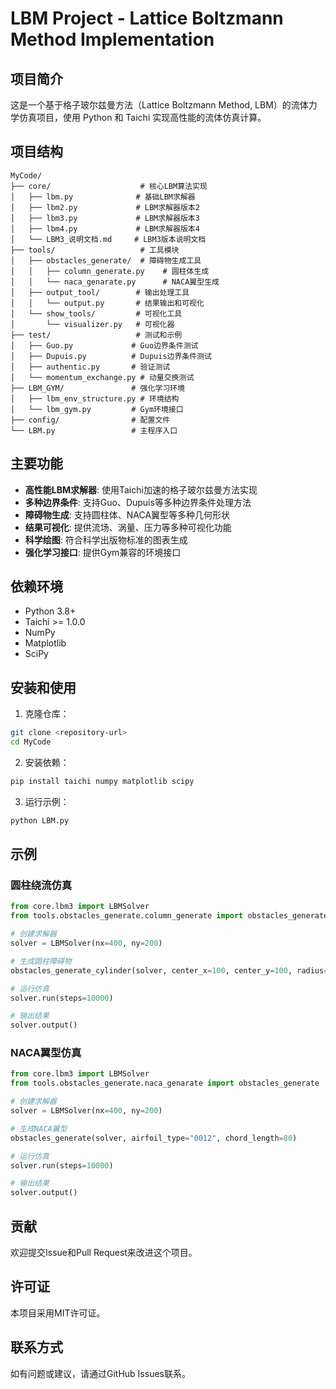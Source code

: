 # LBM Project - Lattice Boltzmann Method Implementation

## 项目简介

这是一个基于格子玻尔兹曼方法（Lattice Boltzmann Method, LBM）的流体力学仿真项目，使用 Python 和 Taichi 实现高性能的流体仿真计算。

## 项目结构

```
MyCode/
├── core/                    # 核心LBM算法实现
│   ├── lbm.py              # 基础LBM求解器
│   ├── lbm2.py             # LBM求解器版本2
│   ├── lbm3.py             # LBM求解器版本3
│   ├── lbm4.py             # LBM求解器版本4
│   └── LBM3_说明文档.md     # LBM3版本说明文档
├── tools/                   # 工具模块
│   ├── obstacles_generate/  # 障碍物生成工具
│   │   ├── column_generate.py    # 圆柱体生成
│   │   └── naca_genarate.py      # NACA翼型生成
│   ├── output_tool/        # 输出处理工具
│   │   └── output.py       # 结果输出和可视化
│   └── show_tools/         # 可视化工具
│       └── visualizer.py   # 可视化器
├── test/                   # 测试和示例
│   ├── Guo.py             # Guo边界条件测试
│   ├── Dupuis.py          # Dupuis边界条件测试
│   ├── authentic.py       # 验证测试
│   └── momentum_exchange.py # 动量交换测试
├── LBM_GYM/               # 强化学习环境
│   ├── lbm_env_structure.py # 环境结构
│   └── lbm_gym.py         # Gym环境接口
├── config/                # 配置文件
└── LBM.py                 # 主程序入口
```

## 主要功能

- **高性能LBM求解器**: 使用Taichi加速的格子玻尔兹曼方法实现
- **多种边界条件**: 支持Guo、Dupuis等多种边界条件处理方法
- **障碍物生成**: 支持圆柱体、NACA翼型等多种几何形状
- **结果可视化**: 提供流场、涡量、压力等多种可视化功能
- **科学绘图**: 符合科学出版物标准的图表生成
- **强化学习接口**: 提供Gym兼容的环境接口

## 依赖环境

- Python 3.8+
- Taichi >= 1.0.0
- NumPy
- Matplotlib
- SciPy

## 安装和使用

1. 克隆仓库：
```bash
git clone <repository-url>
cd MyCode
```

2. 安装依赖：
```bash
pip install taichi numpy matplotlib scipy
```

3. 运行示例：
```bash
python LBM.py
```

## 示例

### 圆柱绕流仿真
```python
from core.lbm3 import LBMSolver
from tools.obstacles_generate.column_generate import obstacles_generate_cylinder

# 创建求解器
solver = LBMSolver(nx=400, ny=200)

# 生成圆柱障碍物
obstacles_generate_cylinder(solver, center_x=100, center_y=100, radius=20)

# 运行仿真
solver.run(steps=10000)

# 输出结果
solver.output()
```

### NACA翼型仿真
```python
from core.lbm3 import LBMSolver
from tools.obstacles_generate.naca_genarate import obstacles_generate

# 创建求解器
solver = LBMSolver(nx=400, ny=200)

# 生成NACA翼型
obstacles_generate(solver, airfoil_type="0012", chord_length=80)

# 运行仿真
solver.run(steps=10000)

# 输出结果
solver.output()
```

## 贡献

欢迎提交Issue和Pull Request来改进这个项目。

## 许可证

本项目采用MIT许可证。

## 联系方式

如有问题或建议，请通过GitHub Issues联系。